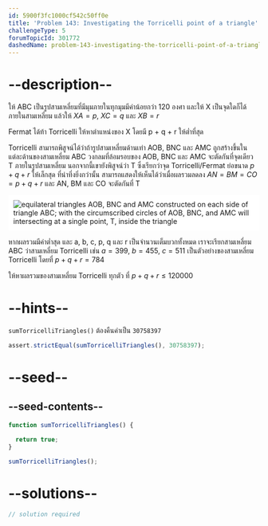 ```yaml
---
id: 5900f3fc1000cf542c50ff0e
title: 'Problem 143: Investigating the Torricelli point of a triangle'
challengeType: 5
forumTopicId: 301772
dashedName: problem-143-investigating-the-torricelli-point-of-a-triangle
---
```


# --description--

ให้ ABC เป็นรูปสามเหลี่ยมที่มีมุมภายในทุกมุมมีค่าน้อยกว่า 120 องศา และให้ X เป็นจุดใดก็ได้ภายในสามเหลี่ยม แล้วให้ $XA = p$, $XC = q$ และ $XB = r$

Fermat ได้ท้า Torricelli ให้หาตำแหน่งของ X โดยมี p + q + r ให้ต่ำที่สุด

Torricelli สามารถพิสูจน์ได้ว่าถ้ารูปสามเหลี่ยมด้านเท่า AOB, BNC และ AMC ถูกสร้างขึ้นในแต่ละด้านของสามเหลี่ยม ABC วงกลมที่ล้อมรอบของ AOB, BNC และ AMC จะตัดกันที่จุดเดียว T ภายในรูปสามเหลี่ยม นอกจากนี้เขายังพิสูจน์ว่า T ซึ่งเรียกว่าจุด Torricelli/Fermat ย่อขนาด $p + q + r$ ให้เล็กสุด ที่น่าทึ่งยิ่งกว่านั้น สามารถแสดงให้เห็นได้ว่าเมื่อผลรวมลดลง $AN = BM = CO = p + q + r$ และ AN, BM และ CO จะตัดกันที่ T

<img class="img-responsive center-block" alt="equilateral triangles AOB, BNC and AMC constructed on each side of triangle ABC; with the circumscribed circles of AOB, BNC, and AMC will intersecting at a single point, T, inside the triangle" src="https://cdn.freecodecamp.org/curriculum/project-euler/investigating-the-torricelli-point-of-a-triangle.png" style="background-color: white; padding: 10px;">

หากผลรวมมีค่าต่ำสุด และ a, b, c, p, q และ r เป็นจำนวนเต็มบวกทั้งหมด เราจะเรียกสามเหลี่ยม ABC ว่าสามเหลี่ยม Torricelli เช่น $a = 399$, $b = 455$, $c = 511$ เป็นตัวอย่างของสามเหลี่ยม Torricelli โดยที่ $p + q + r = 784$ 

ให้หาผลรวมของสามเหลี่ยม Torricelli ทุกตัว ที่ $p + q + r ≤ 120000$ 

# --hints--

`sumTorricelliTriangles()` ต้องคืนค่าเป็น `30758397`

```js
assert.strictEqual(sumTorricelliTriangles(), 30758397);
```

# --seed--

## --seed-contents--

```js
function sumTorricelliTriangles() {

  return true;
}

sumTorricelliTriangles();
```

# --solutions--

```js
// solution required
```
